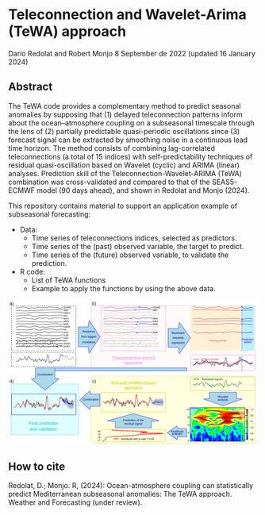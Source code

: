 Teleconnection and Wavelet-Arima (TeWA) approach
================

Darío Redolat and Robert Monjo
8 September de 2022 (updated 16 January 2024)

## Abstract

The TeWA code provides a complementary method to predict seasonal anomalies by supposing that (1) delayed teleconnection patterns inform about the ocean–atmosphere coupling on a subseasonal timescale through the lens of (2) partially predictable quasi-periodic oscillations since (3) forecast signal can be extracted by smoothing noise in a continuous lead time horizon. The method consists of combining lag-correlated teleconnections (a total of 15 indices) with self-predictability techniques of residual quasi-oscillation based on Wavelet (cyclic) and ARIMA (linear) analyses. Prediction skill of the Teleconnection-Wavelet-ARIMA (TeWA) combination was cross-validated and compared to that of the SEAS5-ECMWF model (90 days ahead), and shown in Redolat and Monjo (2024).

This repository contains material to support an application example of subseasonal forecasting:
- Data: 
  * Time series of teleconnections indices, selected as predictors.
  * Time series of the (past) observed variable, the target to predict.
  * Time series of the (future) observed variable, to validate the prediction.
- R code:
  * List of TeWA functions
  * Example to apply the functions by using the above data.

![](example.svg)<!-- -->

## How to cite

Redolat, D.; Monjo. R, (2024): Ocean-atmosphere coupling can statistically predict Mediterranean subseasonal anomalies: The TeWA approach. Weather and Forecasting (under review).
